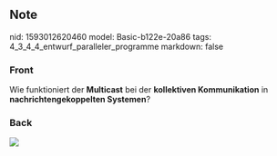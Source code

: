 ## Note
nid: 1593012620460
model: Basic-b122e-20a86
tags: 4_3_4_4_entwurf_paralleler_programme
markdown: false

### Front
Wie funktioniert der <b>Multicast</b> bei der <b>kollektiven
Kommunikation</b> in <b>nachrichtengekoppelten Systemen</b>?

### Back
<img src="paste-7c848c46401a3187417289cb09f21b1e21a1bec0.jpg">
